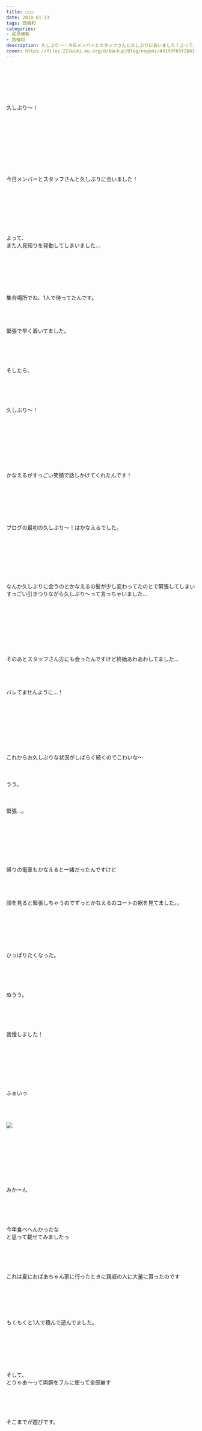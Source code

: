 ```yaml
---
title: ◯◯◯
date: 2018-01-13
tags: 西條和
categories: 
- 成员博客
- 西條和
description: 久しぶり〜！今日メンバーとスタッフさんと久しぶりに会いました！よって、また人見知りを発動してしまいました…集合場所でね、1人で待...
cover: https://files.227wiki.eu.org/d/Backup/Blog/nagomi/431fdf65f2b031fc46277d7b186c4.jpg 
---
```

<div class="blog_detail__main">
<br/>
<br/>
<br/>
<br/>
<br/>
<br/>
久しぶり〜！<br/>
<br/>
<br/>
<br/>
<br/>
<br/>
<br/>
<br/>
<br/>
<br/>
<br/>
今日メンバーとスタッフさんと久しぶりに会いました！<br/>
<br/>
<br/>
<br/>
<br/>
<br/>
<br/>
<br/>
<br/>
よって、<br/>
また人見知りを発動してしまいました…<br/>
<br/>
<br/>
<br/>
<br/>
<br/>
<br/>
<br/>
集合場所でね、1人で待ってたんです。<br/>
<br/>
<br/>
<br/>
<br/>
緊張で早く着いてました。<br/>
<br/>
<br/>
<br/>
<br/>
<br/>
そしたら、<br/>
<br/>
<br/>
<br/>
<br/>
<br/>
久しぶり〜！<br/>
<br/>
<br/>
<br/>
<br/>
<br/>
<br/>
<br/>
<br/>
<br/>
かなえるがすっごい笑顔で話しかけてくれたんです！<br/>
<br/>
<br/>
<br/>
<br/>
<br/>
<br/>
<br/>
ブログの最初の久しぶり〜！はかなえるでした。<br/>
<br/>
<br/>
<br/>
<br/>
<br/>
<br/>
<br/>
<br/>
なんか久しぶりに会うのとかなえるの髪が少し変わってたのとで緊張してしまいすっごい引きつりながら久しぶり〜って言っちゃいました…<br/>
<br/>
<br/>
<br/>
<br/>
<br/>
<br/>
<br/>
<br/>
<br/>
そのあとスタッフさん方にも会ったんですけど終始あわあわしてました…<br/>
<br/>
<br/>
<br/>
<br/>
バレてませんように…！<br/>
<br/>
<br/>
<br/>
<br/>
<br/>
<br/>
<br/>
<br/>
<br/>
これからお久しぶりな状況がしばらく続くのでこわいな〜<br/>
<br/>
<br/>
<br/>
うう。<br/>
<br/>
<br/>
<br/>
緊張…。<br/>
<br/>
<br/>
<br/>
<br/>
<br/>
<br/>
<br/>
<br/>
帰りの電車もかなえると一緒だったんですけど<br/>
<br/>
<br/>
<br/>
<br/>
顔を見ると緊張しちゃうのでずっとかなえるのコートの裾を見てました。。<br/>
<br/>
<br/>
<br/>
<br/>
<br/>
<br/>
<br/>
ひっぱりたくなった。<br/>
<br/>
<br/>
<br/>
<br/>
<br/>
ぬうう。<br/>
<br/>
<br/>
<br/>
<br/>
<br/>
我慢しました！<br/>
<br/>
<br/>
<br/>
<br/>
<br/>
<br/>
<br/>
<br/>
ふぁいっ<br/>
<br/>
<br/>
<br/>
<br/>
<img src="https://files.227wiki.eu.org/d/Backup/Blog/nagomi/431fdf65f2b031fc46277d7b186c4.jpg"><br/>
<br/>
<br/>
<br/>
<br/>
<br/>
<br/>
<br/>
<br/>
<br/>
みかーん<br/>
<br/>
<br/>
<br/>
<br/>
<br/>
今年食べへんかったな<br/>
と思って載せてみましたっ<br/>
<br/>
<br/>
<br/>
<br/>
<br/>
これは夏におばあちゃん家に行ったときに親戚の人に大量に貰ったのです<br/>
<br/>
<br/>
<br/>
<br/>
<br/>
<br/>
もくもくと1人で積んで遊んでました。<br/>
<br/>
<br/>
<br/>
<br/>
<br/>
<br/>
<br/>
そして、<br/>
とりゃあ〜って両腕をフルに使って全部崩す<br/>
<br/>
<br/>
<br/>
<br/>
<br/>
そこまでが遊びです。<br/>
<br/>
<br/>
<br/>
<br/>
<br/>
<br/>
<br/>
<br/>
<br/>
<br/>
<br/>
おしまい。<br/>
<br/>
<br/>
<br/>
<br/>
<br/>
<br/>
再放送に関して共感してくださる方がたくさんいて嬉しかったです〜<br/>
何回見ても面白いですよね！<br/>
<br/>
<br/>
<br/>
<br/>
写真の加工をほめてくださった方もいてやっふいってなりました<br/>
<br/>
<br/>
<br/>
<br/>
コンセントの存在感確認のために、実家でも新コンセント探しやってみようかな〜<br/>
<br/>
<br/>
<br/>
<br/>
あとツナ缶どれか分からないって方とか違いが分からないって方がいたのでまた載せますね〜！<br/>
<br/>
<br/>
<br/>
<br/>
<br/>
今日も読んでくださりありがとうございます！<br/>
<br/>
<br/>
<br/>
<br/>
西條和でした。
<!--twitter-->

<!--//twitter-->
</img></div>